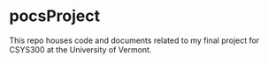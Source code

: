 # pocsProject
This repo houses code and documents related to my final project for CSYS300 at the University of Vermont.
